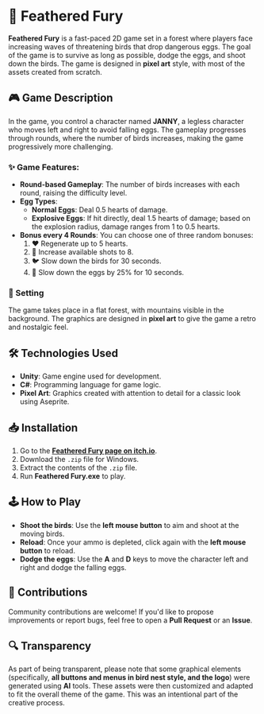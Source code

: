 # 🦅 Feathered Fury

**Feathered Fury** is a fast-paced 2D game set in a forest where players face increasing waves of threatening birds that drop dangerous eggs. The goal of the game is to survive as long as possible, dodge the eggs, and shoot down the birds. The game is designed in **pixel art** style, with most of the assets created from scratch.

## 🎮 Game Description

In the game, you control a character named **JANNY**, a legless character who moves left and right to avoid falling eggs. The gameplay progresses through rounds, where the number of birds increases, making the game progressively more challenging.

### ✨ Game Features:
- **Round-based Gameplay**: The number of birds increases with each round, raising the difficulty level.
- **Egg Types**:
  - **Normal Eggs**: Deal 0.5 hearts of damage.
  - **Explosive Eggs**: If hit directly, deal 1.5 hearts of damage; based on the explosion radius, damage ranges from 1 to 0.5 hearts.
- **Bonus every 4 Rounds**: You can choose one of three random bonuses:
  1. ❤️ Regenerate up to 5 hearts.
  2. 🔫 Increase available shots to 8.
  3. 🐦 Slow down the birds for 30 seconds.
  4. 🥚 Slow down the eggs by 25% for 10 seconds.

### 🌳 Setting

The game takes place in a flat forest, with mountains visible in the background. The graphics are designed in **pixel art** to give the game a retro and nostalgic feel.

## 🛠️ Technologies Used

- **Unity**: Game engine used for development.
- **C#**: Programming language for game logic.
- **Pixel Art**: Graphics created with attention to detail for a classic look using Aseprite.

## 📥 Installation

1. Go to the **[Feathered Fury page on itch.io](https://sg4bb0dev.itch.io/feathered-fury)**.
2. Download the `.zip` file for Windows.
3. Extract the contents of the `.zip` file.
4. Run **Feathered Fury.exe** to play.

## 🕹️ How to Play

- **Shoot the birds**: Use the **left mouse button** to aim and shoot at the moving birds.
- **Reload**: Once your ammo is depleted, click again with the **left mouse button** to reload.
- **Dodge the eggs**: Use the **A** and **D** keys to move the character left and right and dodge the falling eggs.

## 🤝 Contributions

Community contributions are welcome! If you'd like to propose improvements or report bugs, feel free to open a **Pull Request** or an **Issue**.

## 🔍 Transparency

As part of being transparent, please note that some graphical elements (specifically, **all buttons and menus in bird nest style, and the logo**) were generated using **AI** tools. These assets were then customized and adapted to fit the overall theme of the game. This was an intentional part of the creative process.




